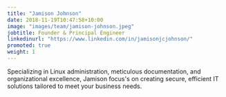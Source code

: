 ```yaml
---
title: "Jamison Johnson"
date: 2018-11-19T10:47:58+10:00
image: "images/team/jamison-johnson.jpeg"
jobtitle: Founder & Principal Engineer
linkedinurl: "https://www.linkedin.com/in/jamisonjcjohnson/"
promoted: true
weight: 1
---
```


Specializing in Linux administration, meticulous documentation, and organizational excellence, Jamison focus's on creating secure, efficient IT solutions tailored to meet your business needs.
